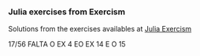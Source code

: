 ### Julia exercises from Exercism

Solutions from the exercises availables at <a href = "https://exercism.org/tracks/julia/exercises"> Julia Exercism </a>

17/56
FALTA O EX 4 EO EX 14 E O 15
